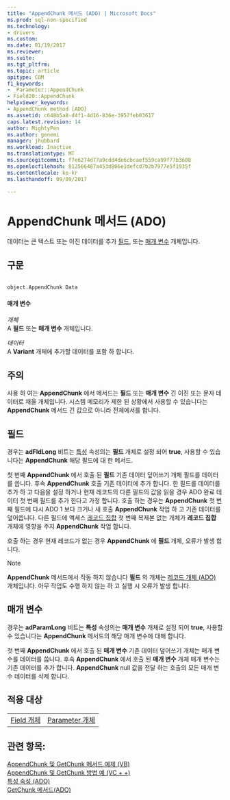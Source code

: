 ```yaml
---
title: "AppendChunk 메서드 (ADO) | Microsoft Docs"
ms.prod: sql-non-specified
ms.technology:
- drivers
ms.custom: 
ms.date: 01/19/2017
ms.reviewer: 
ms.suite: 
ms.tgt_pltfrm: 
ms.topic: article
apitype: COM
f1_keywords:
- _Parameter::AppendChunk
- Field20::AppendChunk
helpviewer_keywords:
- AppendChunk method [ADO]
ms.assetid: c648b5a8-d4f1-4d16-836e-3957feb03617
caps.latest.revision: 14
author: MightyPen
ms.author: genemi
manager: jhubbard
ms.workload: Inactive
ms.translationtype: MT
ms.sourcegitcommit: f7e6274d77a9cdd4de6cbcaef559ca99f77b3608
ms.openlocfilehash: 812566487a453d806e1defcd7b2b7977e5f1935f
ms.contentlocale: ko-kr
ms.lasthandoff: 09/09/2017

---
```

# <a name="appendchunk-method-ado"></a>AppendChunk 메서드 (ADO)
데이터는 큰 텍스트 또는 이진 데이터를 추가 [필드](../../../ado/reference/ado-api/field-object.md), 또는 [매개 변수](../../../ado/reference/ado-api/parameter-object.md) 개체입니다.  
  
## <a name="syntax"></a>구문  
  
```  
  
object.AppendChunk Data  
```  
  
#### <a name="parameters"></a>매개 변수  
 *개체*  
 A **필드** 또는 **매개 변수** 개체입니다.  
  
 *데이터*  
 A **Variant** 개체에 추가할 데이터를 포함 하 합니다.  
  
## <a name="remarks"></a>주의  
 사용 하 여는 **AppendChunk** 에서 메서드는 **필드** 또는 **매개 변수** 긴 이진 또는 문자 데이터로 채울 개체입니다. 시스템 메모리가 제한 된 상황에서 사용할 수 있습니다는 **AppendChunk** 메서드 긴 값으로 아니라 전체에서를 합니다.  
  
## <a name="field"></a>필드  
 경우는 **adFldLong** 비트는 [특성](../../../ado/reference/ado-api/attributes-property-ado.md) 속성의는 **필드** 개체로 설정 되어 **true**, 사용할 수 있습니다는  **AppendChunk** 해당 필드에 대 한 메서드.  
  
 첫 번째 **AppendChunk** 에서 호출 된 **필드** 기존 데이터 덮어쓰기 개체 필드를 데이터를 씁니다. 후속 **AppendChunk** 호출 기존 데이터에 추가 합니다. 한 필드를 데이터를 추가 하 고 다음을 설정 하거나 현재 레코드의 다른 필드의 값을 읽을 경우 ADO 완료 데이터 첫 번째 필드를 추가 한다고 가정 합니다. 호출 하는 경우는 **AppendChunk** 첫 번째 필드에 다시 ADO 1 보다 크거나 새 호출 **AppendChunk** 작업 하 고 기존 데이터를 덮어씁니다. 다른 필드에 액세스 [레코드 집합](../../../ado/reference/ado-api/recordset-object-ado.md) 첫 번째 복제본 없는 개체가 **레코드 집합** 개체에 영향을 주지 **AppendChunk** 작업 합니다.  
  
 호출 하는 경우 현재 레코드가 없는 경우 **AppendChunk** 에 **필드** 개체, 오류가 발생 합니다.  
  
> [!NOTE]
>  **AppendChunk** 메서드에서 작동 하지 않습니다 **필드** 의 개체는 [레코드 개체 (ADO)](../../../ado/reference/ado-api/record-object-ado.md) 개체입니다. 아무 작업도 수행 하지 않는 하 고 실행 시 오류가 발생 합니다.  
  
## <a name="parameter"></a>매개 변수  
 경우는 **adParamLong** 비트는 **특성** 속성의는 **매개 변수** 개체로 설정 되어 **true**, 사용할 수 있습니다는  **AppendChunk** 메서드의 해당 매개 변수에 대해 합니다.  
  
 첫 번째 **AppendChunk** 에서 호출 된 **매개 변수** 기존 데이터 덮어쓰기 개체는 매개 변수를 데이터를 씁니다. 후속 **AppendChunk** 에서 호출 된 **매개 변수** 개체 매개 변수는 기존 데이터를 추가 합니다. **AppendChunk** null 값을 전달 하는 호출의 모든 매개 변수 데이터를 삭제 합니다.  
  
## <a name="applies-to"></a>적용 대상  
  
|||  
|-|-|  
|[Field 개체](../../../ado/reference/ado-api/field-object.md)|[Parameter 개체](../../../ado/reference/ado-api/parameter-object.md)|  
  
## <a name="see-also"></a>관련 항목:  
 [AppendChunk 및 GetChunk 메서드 예제 (VB)](../../../ado/reference/ado-api/appendchunk-and-getchunk-methods-example-vb.md)   
 [AppendChunk 및 GetChunk 방법 예 (VC + +)](../../../ado/reference/ado-api/appendchunk-and-getchunk-methods-example-vc.md)   
 [특성 속성 (ADO)](../../../ado/reference/ado-api/attributes-property-ado.md)   
 [GetChunk 메서드(ADO)](../../../ado/reference/ado-api/getchunk-method-ado.md)

